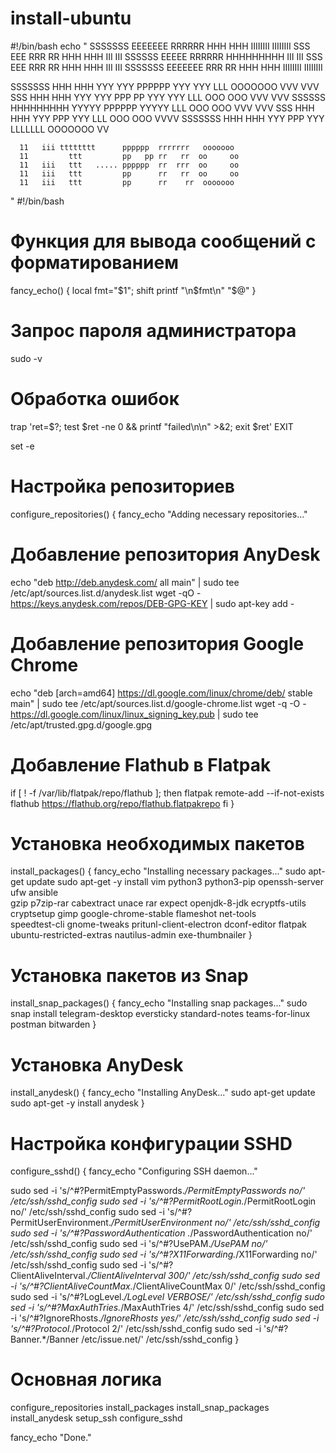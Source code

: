 # install-ubuntu
#!/bin/bash
echo "
 SSSSSSS  EEEEEEE  RRRRRR   HHH   HHH IIIIIIII IIIIIIII
 SSS      EEE      RRR  RR  HHH   HHH    III     III
 SSSSSS   EEEEE    RRRRRR   HHHHHHHHH    III     III
     SSS  EEE      RRR  RR  HHH   HHH    III     III
 SSSSSSS  EEEEEEE  RRR   RR HHH   HHH IIIIIIII IIIIIIII

 SSSSSSS  HHH   HHH YYY   YYY PPPPPP   YYY   YYY LLL      OOOOOOO  VVV     VVV
 SSS      HHH   HHH  YYY YYY  PPP  PP   YYY YYY  LLL      OOO OOO   VVV   VVV
 SSSSSS   HHHHHHHHH   YYYYY   PPPPPP     YYYYY   LLL      OOO OOO    VVV VVV
     SSS  HHH   HHH    YYY    PPP        YYY     LLL      OOO OOO     VVVV
 SSSSSSS  HHH   HHH    YYY    PPP        YYY     LLLLLLL  OOOOOOO      VV

      11   iii tttttttt      pppppp  rrrrrrr   ooooooo
      11         ttt         pp   pp rr   rr  oo     oo
      11   iii   ttt   ..... pppppp  rr  rrr  oo     oo
      11   iii   ttt         pp      rr   rr  oo     oo
      11   iii   ttt         pp      rr    rr  ooooooo
"
#!/bin/bash

# Функция для вывода сообщений с форматированием
fancy_echo() {
  local fmt="$1"; shift
  printf "\n$fmt\n" "$@"
}

# Запрос пароля администратора
sudo -v

# Обработка ошибок
trap 'ret=$?; test $ret -ne 0 && printf "failed\n\n" >&2; exit $ret' EXIT

set -e

# Настройка репозиториев
configure_repositories() {
  fancy_echo "Adding necessary repositories..."
  # Добавление репозитория AnyDesk
  echo "deb http://deb.anydesk.com/ all main" | sudo tee /etc/apt/sources.list.d/anydesk.list
  wget -qO - https://keys.anydesk.com/repos/DEB-GPG-KEY | sudo apt-key add -

  # Добавление репозитория Google Chrome
  echo "deb [arch=amd64] https://dl.google.com/linux/chrome/deb/ stable main" | sudo tee /etc/apt/sources.list.d/google-chrome.list
  wget -q -O - https://dl.google.com/linux/linux_signing_key.pub | sudo tee /etc/apt/trusted.gpg.d/google.gpg

  # Добавление Flathub в Flatpak
  if [ ! -f /var/lib/flatpak/repo/flathub ]; then
    flatpak remote-add --if-not-exists flathub https://flathub.org/repo/flathub.flatpakrepo
  fi
}

# Установка необходимых пакетов
install_packages() {
  fancy_echo "Installing necessary packages..."
  sudo apt-get update
  sudo apt-get -y install vim python3 python3-pip openssh-server ufw ansible \
    gzip p7zip-rar cabextract unace rar expect openjdk-8-jdk ecryptfs-utils \
    cryptsetup gimp google-chrome-stable flameshot net-tools \
    speedtest-cli gnome-tweaks pritunl-client-electron dconf-editor flatpak \
    ubuntu-restricted-extras nautilus-admin exe-thumbnailer
}

# Установка пакетов из Snap
install_snap_packages() {
  fancy_echo "Installing snap packages..."
  sudo snap install telegram-desktop eversticky standard-notes teams-for-linux \
    postman bitwarden
}

# Установка AnyDesk
install_anydesk() {
  fancy_echo "Installing AnyDesk..."
  sudo apt-get update
  sudo apt-get -y install anydesk
}

# Настройка конфигурации SSHD
configure_sshd() {
  fancy_echo "Configuring SSH daemon..."

  sudo sed -i 's/^#\?PermitEmptyPasswords.*/PermitEmptyPasswords no/' /etc/ssh/sshd_config
  sudo sed -i 's/^#\?PermitRootLogin.*/PermitRootLogin no/' /etc/ssh/sshd_config
  sudo sed -i 's/^#\?PermitUserEnvironment.*/PermitUserEnvironment no/' /etc/ssh/sshd_config
  sudo sed -i 's/^#\?PasswordAuthentication .*/PasswordAuthentication no/' /etc/ssh/sshd_config
  sudo sed -i 's/^#\?UsePAM.*/UsePAM no/' /etc/ssh/sshd_config
  sudo sed -i 's/^#\?X11Forwarding.*/X11Forwarding no/' /etc/ssh/sshd_config
  sudo sed -i 's/^#\?ClientAliveInterval.*/ClientAliveInterval 300/' /etc/ssh/sshd_config
  sudo sed -i 's/^#\?ClientAliveCountMax.*/ClientAliveCountMax 0/' /etc/ssh/sshd_config
  sudo sed -i 's/^#\?LogLevel.*/LogLevel VERBOSE/' /etc/ssh/sshd_config
  sudo sed -i 's/^#\?MaxAuthTries.*/MaxAuthTries 4/' /etc/ssh/sshd_config
  sudo sed -i 's/^#\?IgnoreRhosts.*/IgnoreRhosts yes/' /etc/ssh/sshd_config
  sudo sed -i 's/^#\?Protocol.*/Protocol 2/' /etc/ssh/sshd_config
  sudo sed -i 's/^#\?Banner.*/Banner \/etc\/issue.net/' /etc/ssh/sshd_config
}

# Основная логика
configure_repositories
install_packages
install_snap_packages
install_anydesk
setup_ssh
configure_sshd

fancy_echo "Done."
